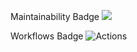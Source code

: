 Maintainability Badge
<a href="https://codeclimate.com/github/codeclimate/codeclimate/maintainability"><img src="https://api.codeclimate.com/v1/badges/a99a88d28ad37a79dbf6/maintainability" /></a>

Workflows Badge
![Actions](https://github.com/AnryZZ/frontend-project-lvl1/.github/workflows/my-eslint.yml/badge.svg)
